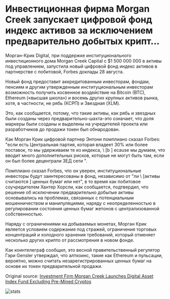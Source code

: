 # Инвестиционная фирма Morgan Creek запускает цифровой фонд индекс активов за исключением предварительно добытых крипт...

Морган-Крик Digital, при поддержке институционального инвестиционного дома Morgan Creek Capital с $1 500 000 000 в активы под управлением, запустила новый цифровой фонд индекс активов в партнерстве с побитовой, Forbes доклады 28 августа.

Новый фонд предоставит аккредитованным инвесторам, фондам, пенсиям и другим утвержденным институциональным инвесторам возможность получить косвенное воздействие на Bitcoin (BTC), Ethereum («высшая школа») и восемь других крупных активов рынка, хотя, в частности, не рябь (КСРП) и Звездная (XLM).

Это, как сообщается, потому, что такие активы, как рябь и звездных были созданы через предварительно-шахта-это означает, что доля маркеры были созданы и выделены на учредителей проекта или разработчиков до продажи токен был обнародован.

Как Морган Крик цифровой партнер Энтони помплиано сказал Forbes: "если есть Центральная партия, которая владеет 30% или более поставок, то мы удерживаем те из индекса, \ [b \] ecause мы думаем, что вводит много дополнительных рисков, которые не могут быть там, если он был более децентрали ЗЕД сети ".

Помплиано сказал Forbes, что он уверен, институциональные инвесторы будут заинтересованы в фонд, независимо от "ли \ [активы считаются \] ценных бумаг или нет", в то время как побитовое соучредителем Хантер Хорсли, как сообщается, подтвердил, что решение об исключении предварительно добытые активы основывались на проблемах, связанных с потенциальным мошенничеством и манипуляциями, наряду с неопределенностью в регулировании состояния ценных бумаг жетонов с централизованной собственностью.

Наряду с ограничениями на добываемых монетах, Морган Крик является условием содержания под стражей, ограничения торговых концентраций и холодного хранения требований, который отменяет несколько других крипто от рассмотрения в новом фонде.

Как коинтелеграф сообщил, это весной правительственный регулятор Гэри Gensler утверждал, что алткоинс, такие как Ethereum и пульсации, вероятно, можно считать незарегистрированных ценных бумаг на основе их токен предварительной продажи.

Original source: [Investment Firm Morgan Creek Launches Digital Asset Index Fund Excluding Pre-Mined Cryptos](https://cointelegraph.com/news/investment-firm-morgan-creek-launches-digital-asset-index-fund-excluding-pre-mined-cryptos)

![stats](https://c.statcounter.com/11760860/0/a89fa40b/1/ "stats")